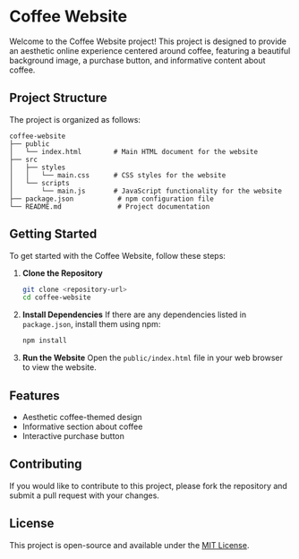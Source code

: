 # Coffee Website

Welcome to the Coffee Website project! This project is designed to provide an aesthetic online experience centered around coffee, featuring a beautiful background image, a purchase button, and informative content about coffee.

## Project Structure

The project is organized as follows:

```
coffee-website
├── public
│   └── index.html        # Main HTML document for the website
├── src
│   ├── styles
│   │   └── main.css      # CSS styles for the website
│   └── scripts
│       └── main.js       # JavaScript functionality for the website
├── package.json           # npm configuration file
└── README.md              # Project documentation
```

## Getting Started

To get started with the Coffee Website, follow these steps:

1. **Clone the Repository**
   ```bash
   git clone <repository-url>
   cd coffee-website
   ```

2. **Install Dependencies**
   If there are any dependencies listed in `package.json`, install them using npm:
   ```bash
   npm install
   ```

3. **Run the Website**
   Open the `public/index.html` file in your web browser to view the website.

## Features

- Aesthetic coffee-themed design
- Informative section about coffee
- Interactive purchase button

## Contributing

If you would like to contribute to this project, please fork the repository and submit a pull request with your changes.

## License

This project is open-source and available under the [MIT License](LICENSE).